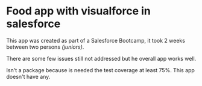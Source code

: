 # Food app with visualforce in salesforce

This app was created as part of a Salesforce Bootcamp, it took 2 weeks between two persons _(juniors)_.

There are some few issues still not addressed but he overall app works well.

Isn't a package because is needed the test coverage at least 75%. This app doesn't have any.